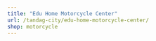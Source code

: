 ```yaml
---
title: "Edu Home Motorcycle Center"
url: /tandag-city/edu-home-motorcycle-center/
shop: motorcycle
---
```

